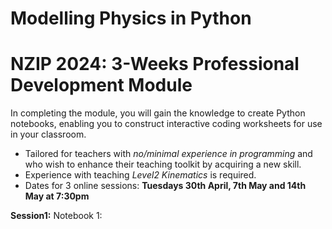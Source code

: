 #  Modelling Physics in Python
# NZIP 2024: 3-Weeks Professional Development Module

In completing the module, you will gain the knowledge to create Python notebooks, enabling you to construct interactive  coding worksheets for use in your classroom.

- Tailored for teachers with *no/minimal experience in programming* and who wish to enhance their teaching toolkit by acquiring a new skill.
- Experience with teaching *Level2 Kinematics* is required.
- Dates for 3 online sessions: **Tuesdays 30th April, 7th May and 14th May at 7:30pm**

**Session1:** Notebook 1: 
